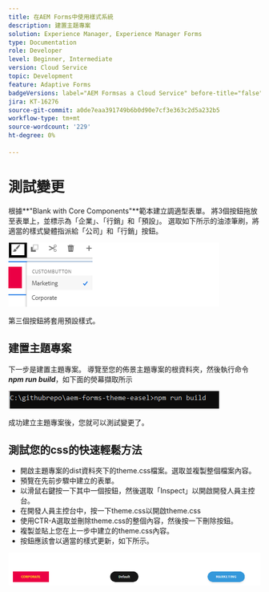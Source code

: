 ```yaml
---
title: 在AEM Forms中使用樣式系統
description: 建置主題專案
solution: Experience Manager, Experience Manager Forms
type: Documentation
role: Developer
level: Beginner, Intermediate
version: Cloud Service
topic: Development
feature: Adaptive Forms
badgeVersions: label="AEM Formsas a Cloud Service" before-title="false"
jira: KT-16276
source-git-commit: a0de7eaa391749b6b0d90e7cf3e363c2d5a232b5
workflow-type: tm+mt
source-wordcount: '229'
ht-degree: 0%

---
```



# 測試變更

根據&#x200B;**&quot;Blank with Core Components&quot;**範本建立調適型表單。 將3個按鈕拖放至表單上，並標示為「企業」、「行銷」和「預設」。
選取如下所示的油漆筆刷，將適當的樣式變體指派給「公司」和「行銷」按鈕。

![樣式](assets/marketing-variation.png)

第三個按鈕將套用預設樣式。

## 建置主題專案

下一步是建置主題專案。 導覽至您的佈景主題專案的根資料夾，然後執行命令&#x200B;_**npm run build**_，如下面的熒幕擷取所示

![建置佈景主題](assets/build-theme.png)

成功建立主題專案後，您就可以測試變更了。

## 測試您的css的快速輕鬆方法

* 開啟主題專案的dist資料夾下的theme.css檔案。選取並複製整個檔案內容。
* 預覽在先前步驟中建立的表單。
* 以滑鼠右鍵按一下其中一個按鈕，然後選取「Inspect」以開啟開發人員主控台。
* 在開發人員主控台中，按一下theme.css以開啟theme.css
* 使用CTR-A選取並刪除theme.css的整個內容，然後按一下刪除按鈕。
* 複製並貼上您在上一步中建立的theme.css內容。
* 按鈕應該會以適當的樣式更新，如下所示。

![最終按鈕](assets/final-state-buttons.png)

